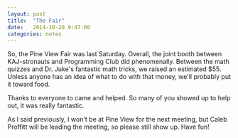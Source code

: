 ```yaml
---
layout: post
title:  "The Fair"
date:   2014-10-20 9:47:00
categories: notes
---
```


So, the Pine View Fair was last Saturday. Overall, the joint booth between KAJ-stronauts and Programming Club did phenomenally. Between the math quizzes and Dr. Juke's fantastic math tricks, we raised an estimated $55. Unless anyone has an idea of what to do with that money, we'll probably put it toward food.

Thanks to everyone to came and helped. So many of you showed up to help out, it was really fantastic.

As I said previously, I won't be at Pine View for the next meeting, but Caleb Proffitt will be leading the meeting, so please still show up. Have fun!